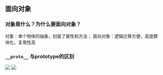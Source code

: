## 面向对象
### 对象是什么？为什么要面向对象？
对象：单个物体的抽象，封装了属性和方法；
面向对象：逻辑迁移方便，高度模块化，复用性高

### `__proto__` 与prototype的区别
![](https://raw.githubusercontent.com/ab690257072/Picture/master/img/20220610160658.png)
![](https://raw.githubusercontent.com/ab690257072/Picture/master/img/20220610161040.png)

